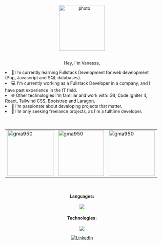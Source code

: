   <div align=center>
      <img src="https://github.com/vnsoff/vnsoff/blob/main/1686539384484%20(1).png" alt="photo" height="150">
  </div>
  <br>
  <div align=center>
  <p> Hey, I'm Vanessa, </p>
  </div>
  <div align=left>
  <li> 🚀 I’m currently learning Fullstack Development for web development (Php, Javascript and SQL databases).
  <li> 💻 I'm currently working as a Fullstack Developer in a company, and I have past experience in the IT field. </li>
  <li> 🌐 Other technologies I'm familiar and work with: Git, Code Igniter 4, React, Tailwind CSS, Bootstrap and Laragon. </li>
  <li> 🌌 I'm passionate about developing projects that matter. </li>
  <li> 💼 I'm only seeking freelance projects, as I'm a fulltime developer. </li>
  </div>
<br>
<br>
<table align="center">
  <td><img src="https://github-readme-stats.vercel.app/api/top-langs?username=vnsoff&show_icons=true&theme=dracula&locale=en&layout=compact" alt="gma950" height="150"/></td>
  <td><img src="https://github-readme-stats.vercel.app/api?username=vnsoff&show_icons=true&theme=dracula&locale=en" alt="gma950" height="150"/></td>
  <td><img src="https://github-readme-streak-stats.herokuapp.com?user=vnsoff&theme=dracula&hide_border=false" alt="gma950" height="150" /></td>
</table>
<br>
  <h4 align="center">Languages:</h4>
  <p align="center">
  <a href="https://skillicons.dev">
  <img src="https://skillicons.dev/icons?i=php,js,cs,html,css" />
  </a>
  </p>
  <h4 align="center">Technologies:</h4>
  <p align="center">
  <a href="https://skillicons.dev">
  <img src="https://skillicons.dev/icons?i=mysql,git,tailwind,react,vite" />
  </a>
  </p>
  <div align=center>
  <a href="https://www.linkedin.com/in/vnsoff/"><img src="https://img.shields.io/badge/Linkedin-0077b5?style=flat&logo=linkedin" alt="LinkedIn" /></a>
  </div>
